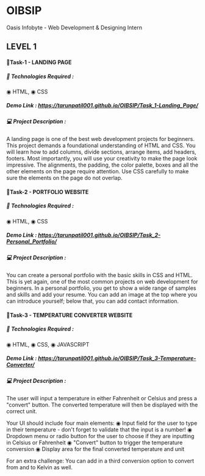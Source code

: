 # OIBSIP

Oasis Infobyte - Web Development & Designing Intern

## LEVEL 1

#### 🔰Task-1 - LANDING PAGE

##### 🚀 Technologies Required :
◉ HTML, ◉ CSS

##### Demo Link : https://tarunpatil001.github.io/OIBSIP/Task_1-Landing_Page/

##### 💻 Project Description :
A landing page is one of the best web development projects for beginners. This project demands a foundational understanding of HTML and CSS. You will learn how to add columns, divide sections, arrange items, add headers, footers. Most importantly, you will use your creativity to make the page look impressive. The alignments, the padding, the color palette, boxes and all the other elements on the page require attention. Use CSS carefully to make sure the elements on the page do not overlap.

#### 🔰Task-2 - PORTFOLIO WEBSITE

##### 🚀 Technologies Required :
◉ HTML, ◉ CSS

##### Demo Link : https://tarunpatil001.github.io/OIBSIP/Task_2-Personal_Portfolio/

##### 💻 Project Description :
You can create a personal portfolio with the basic skills in CSS and HTML. This is yet again, one of the most common projects on web development for beginners. In a personal portfolio, you get to show a wide range of samples and skills and add your resume. You can add an image at the top where you can introduce yourself; below that, you can add contact information.

#### 🔰Task-3 - TEMPERATURE CONVERTER WEBSITE

##### 🚀 Technologies Required :
◉ HTML, ◉ CSS, ◉ JAVASCRIPT

##### Demo Link : https://tarunpatil001.github.io/OIBSIP/Task_3-Temperature-Converter/

##### 💻 Project Description :
The user will input a temperature in either Fahrenheit or Celsius and press a "convert" button. The converted temperature will then be displayed with the correct unit.

Your UI should include four main elements:
  ◉ Input field for the user to type in their temperature - don't forget to validate that the input is a number!
  ◉ Dropdown menu or radio button for the user to choose if they are inputting in Celsius or Fahrenheit
  ◉ "Convert" button to trigger the temperature conversion
  ◉ Display area for the final converted temperature and unit
  
For an extra challenge: You can add in a third conversion option to convert from and to Kelvin as well.
